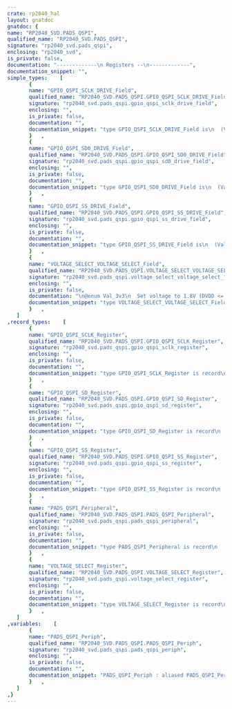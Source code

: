```yaml
---
crate: rp2040_hal
layout: gnatdoc
gnatdoc: {
name: "RP2040_SVD.PADS_QSPI",
qualified_name: "RP2040_SVD.PADS_QSPI",
signature: "rp2040_svd.pads_qspi",
enclosing: "rp2040_svd",
is_private: false,
documentation: "-------------\n Registers --\n-------------",
documentation_snippet: "",
simple_types:    [
       {
       name: "GPIO_QSPI_SCLK_DRIVE_Field",
       qualified_name: "RP2040_SVD.PADS_QSPI.GPIO_QSPI_SCLK_DRIVE_Field",
       signature: "rp2040_svd.pads_qspi.gpio_qspi_sclk_drive_field",
       enclosing: "",
       is_private: false,
       documentation: "",
       documentation_snippet: "type GPIO_QSPI_SCLK_DRIVE_Field is\n  (Val_2mA,\n   Val_4mA,\n   Val_8mA,\n   Val_12mA)\n  with Size => 2;",
       }   ,
       {
       name: "GPIO_QSPI_SD0_DRIVE_Field",
       qualified_name: "RP2040_SVD.PADS_QSPI.GPIO_QSPI_SD0_DRIVE_Field",
       signature: "rp2040_svd.pads_qspi.gpio_qspi_sd0_drive_field",
       enclosing: "",
       is_private: false,
       documentation: "",
       documentation_snippet: "type GPIO_QSPI_SD0_DRIVE_Field is\n  (Val_2mA,\n   Val_4mA,\n   Val_8mA,\n   Val_12mA)\n  with Size => 2;",
       }   ,
       {
       name: "GPIO_QSPI_SS_DRIVE_Field",
       qualified_name: "RP2040_SVD.PADS_QSPI.GPIO_QSPI_SS_DRIVE_Field",
       signature: "rp2040_svd.pads_qspi.gpio_qspi_ss_drive_field",
       enclosing: "",
       is_private: false,
       documentation: "",
       documentation_snippet: "type GPIO_QSPI_SS_DRIVE_Field is\n  (Val_2mA,\n   Val_4mA,\n   Val_8mA,\n   Val_12mA)\n  with Size => 2;",
       }   ,
       {
       name: "VOLTAGE_SELECT_VOLTAGE_SELECT_Field",
       qualified_name: "RP2040_SVD.PADS_QSPI.VOLTAGE_SELECT_VOLTAGE_SELECT_Field",
       signature: "rp2040_svd.pads_qspi.voltage_select_voltage_select_field",
       enclosing: "",
       is_private: false,
       documentation: "\n@enum Val_3v3\n  Set voltage to 1.8V (DVDD <= 1V8)\n@enum Val_1v8",
       documentation_snippet: "type VOLTAGE_SELECT_VOLTAGE_SELECT_Field is\n   Val_3v3,\n   Val_1v8)\n  with Size => 1;",
       }   ,
   ]
,record_types:    [
       {
       name: "GPIO_QSPI_SCLK_Register",
       qualified_name: "RP2040_SVD.PADS_QSPI.GPIO_QSPI_SCLK_Register",
       signature: "rp2040_svd.pads_qspi.gpio_qspi_sclk_register",
       enclosing: "",
       is_private: false,
       documentation: "",
       documentation_snippet: "type GPIO_QSPI_SCLK_Register is record\n   SLEWFAST      : Boolean := False;\n   SCHMITT       : Boolean := True;\n   PDE           : Boolean := True;\n   PUE           : Boolean := False;\n   DRIVE         : GPIO_QSPI_SCLK_DRIVE_Field :=\n                    RP2040_SVD.PADS_QSPI.Val_4mA;\n   IE            : Boolean := True;\n   OD            : Boolean := False;\n   Reserved_8_31 : HAL.UInt24 := 16#0#;\nend record\n  with Volatile_Full_Access, Object_Size => 32,\n       Bit_Order => System.Low_Order_First;",
       }   ,
       {
       name: "GPIO_QSPI_SD_Register",
       qualified_name: "RP2040_SVD.PADS_QSPI.GPIO_QSPI_SD_Register",
       signature: "rp2040_svd.pads_qspi.gpio_qspi_sd_register",
       enclosing: "",
       is_private: false,
       documentation: "",
       documentation_snippet: "type GPIO_QSPI_SD_Register is record\n   SLEWFAST      : Boolean := False;\n   SCHMITT       : Boolean := True;\n   PDE           : Boolean := False;\n   PUE           : Boolean := False;\n   DRIVE         : GPIO_QSPI_SD0_DRIVE_Field :=\n                    RP2040_SVD.PADS_QSPI.Val_4mA;\n   IE            : Boolean := True;\n   OD            : Boolean := False;\n   Reserved_8_31 : HAL.UInt24 := 16#0#;\nend record\n  with Volatile_Full_Access, Object_Size => 32,\n       Bit_Order => System.Low_Order_First;",
       }   ,
       {
       name: "GPIO_QSPI_SS_Register",
       qualified_name: "RP2040_SVD.PADS_QSPI.GPIO_QSPI_SS_Register",
       signature: "rp2040_svd.pads_qspi.gpio_qspi_ss_register",
       enclosing: "",
       is_private: false,
       documentation: "",
       documentation_snippet: "type GPIO_QSPI_SS_Register is record\n   SLEWFAST      : Boolean := False;\n   SCHMITT       : Boolean := True;\n   PDE           : Boolean := False;\n   PUE           : Boolean := True;\n   DRIVE         : GPIO_QSPI_SS_DRIVE_Field :=\n                    RP2040_SVD.PADS_QSPI.Val_4mA;\n   IE            : Boolean := True;\n   OD            : Boolean := False;\n   Reserved_8_31 : HAL.UInt24 := 16#0#;\nend record\n  with Volatile_Full_Access, Object_Size => 32,\n       Bit_Order => System.Low_Order_First;",
       }   ,
       {
       name: "PADS_QSPI_Peripheral",
       qualified_name: "RP2040_SVD.PADS_QSPI.PADS_QSPI_Peripheral",
       signature: "rp2040_svd.pads_qspi.pads_qspi_peripheral",
       enclosing: "",
       is_private: false,
       documentation: "",
       documentation_snippet: "type PADS_QSPI_Peripheral is record\n   VOLTAGE_SELECT : aliased VOLTAGE_SELECT_Register;\n   GPIO_QSPI_SCLK : aliased GPIO_QSPI_SCLK_Register;\n   GPIO_QSPI_SD0  : aliased GPIO_QSPI_SD_Register;\n   GPIO_QSPI_SD1  : aliased GPIO_QSPI_SD_Register;\n   GPIO_QSPI_SD2  : aliased GPIO_QSPI_SD_Register;\n   GPIO_QSPI_SD3  : aliased GPIO_QSPI_SD_Register;\n   GPIO_QSPI_SS   : aliased GPIO_QSPI_SS_Register;\nend record\n  with Volatile;",
       }   ,
       {
       name: "VOLTAGE_SELECT_Register",
       qualified_name: "RP2040_SVD.PADS_QSPI.VOLTAGE_SELECT_Register",
       signature: "rp2040_svd.pads_qspi.voltage_select_register",
       enclosing: "",
       is_private: false,
       documentation: "",
       documentation_snippet: "type VOLTAGE_SELECT_Register is record\n   VOLTAGE_SELECT : VOLTAGE_SELECT_VOLTAGE_SELECT_Field :=\n                     RP2040_SVD.PADS_QSPI.Val_3v3;\n   Reserved_1_31  : HAL.UInt31 := 16#0#;\nend record\n  with Volatile_Full_Access, Object_Size => 32,\n       Bit_Order => System.Low_Order_First;",
       }   ,
   ]
,variables:    [
       {
       name: "PADS_QSPI_Periph",
       qualified_name: "RP2040_SVD.PADS_QSPI.PADS_QSPI_Periph",
       signature: "rp2040_svd.pads_qspi.pads_qspi_periph",
       enclosing: "",
       is_private: false,
       documentation: "",
       documentation_snippet: "PADS_QSPI_Periph : aliased PADS_QSPI_Peripheral\n  with Import, Address => PADS_QSPI_Base;",
       }   ,
   ]
,}
---
```


